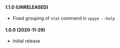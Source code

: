 #### 1.1.0 (UNRELEASED)

* Fixed grouping of `stat` command in `vpype --help`


#### 1.0.0 (2020-11-29)

* Initial release
